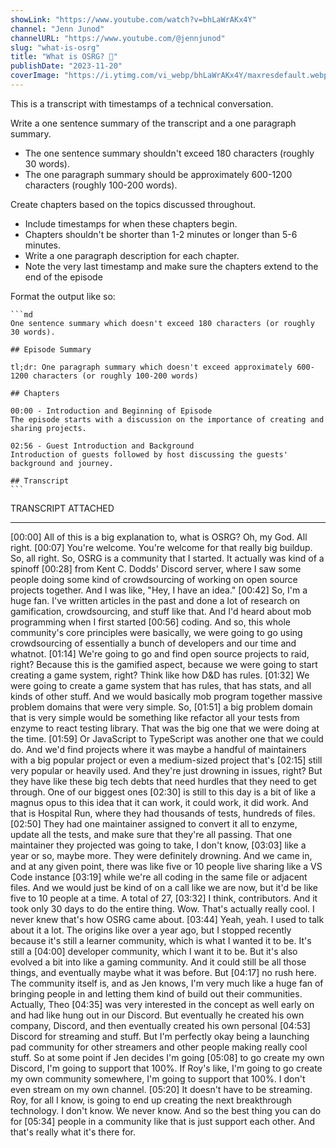 ```yaml
---
showLink: "https://www.youtube.com/watch?v=bhLaWrAKx4Y"
channel: "Jenn Junod"
channelURL: "https://www.youtube.com/@jennjunod"
slug: "what-is-osrg"
title: "What is OSRG? 🧐"
publishDate: "2023-11-20"
coverImage: "https://i.ytimg.com/vi_webp/bhLaWrAKx4Y/maxresdefault.webp"
---
```


This is a transcript with timestamps of a technical conversation.

Write a one sentence summary of the transcript and a one paragraph summary.
  - The one sentence summary shouldn't exceed 180 characters (roughly 30 words).
  - The one paragraph summary should be approximately 600-1200 characters (roughly 100-200 words).

Create chapters based on the topics discussed throughout.
  - Include timestamps for when these chapters begin.
  - Chapters shouldn't be shorter than 1-2 minutes or longer than 5-6 minutes.
  - Write a one paragraph description for each chapter.
  - Note the very last timestamp and make sure the chapters extend to the end of the episode

Format the output like so:

    ```md
    One sentence summary which doesn't exceed 180 characters (or roughly 30 words).

    ## Episode Summary
    
    tl;dr: One paragraph summary which doesn't exceed approximately 600-1200 characters (or roughly 100-200 words)

    ## Chapters
    
    00:00 - Introduction and Beginning of Episode
    The episode starts with a discussion on the importance of creating and sharing projects.
    
    02:56 - Guest Introduction and Background
    Introduction of guests followed by host discussing the guests' background and journey.

    ## Transcript
    ```

TRANSCRIPT ATTACHED

---

[00:00] All of this is a big explanation to, what is OSRG? Oh, my God. All right.
[00:07] You're welcome. You're welcome for that really big buildup. So, all right. So, OSRG is a community that I started. It actually was kind of a spinoff
[00:28] from Kent C. Dodds' Discord server, where I saw some people doing some kind of crowdsourcing of working on open source projects together. And I was like, "Hey, I have an idea."
[00:42] So, I'm a huge fan. I've written articles in the past and done a lot of research on gamification, crowdsourcing, and stuff like that. And I'd heard about mob programming when I first started
[00:56] coding. And so, this whole community's core principles were basically, we were going to go using crowdsourcing of essentially a bunch of developers and our time and whatnot.
[01:14] We're going to go and find open source projects to raid, right? Because this is the gamified aspect, because we were going to start creating a game system, right? Think like how D&D has rules.
[01:32] We were going to create a game system that has rules, that has stats, and all kinds of other stuff. And we would basically mob program together massive problem domains that were very simple. So,
[01:51] a big problem domain that is very simple would be something like refactor all your tests from enzyme to react testing library. That was the big one that we were doing at the time.
[01:59] Or JavaScript to TypeScript was another one that we could do. And we'd find projects where it was maybe a handful of maintainers with a big popular project or even a medium-sized project that's
[02:15] still very popular or heavily used. And they're just drowning in issues, right? But they have like these big tech debts that need hurdles that they need to get through. One of our biggest ones
[02:30] is still to this day is a bit of like a magnus opus to this idea that it can work, it could work, it did work. And that is Hospital Run, where they had thousands of tests, hundreds of files.
[02:50] They had one maintainer assigned to convert it all to enzyme, update all the tests, and make sure that they're all passing. That one maintainer they projected was going to take, I don't know,
[03:03] like a year or so, maybe more. They were definitely drowning. And we came in, and at any given point, there was like five or 10 people live sharing like a VS Code instance
[03:19] while we're all coding in the same file or adjacent files. And we would just be kind of on a call like we are now, but it'd be like five to 10 people at a time. A total of 27,
[03:32] I think, contributors. And it took only 30 days to do the entire thing. Wow. That's actually really cool. I never knew that's how OSRG came about.
[03:44] Yeah, yeah. I used to talk about it a lot. The origins like over a year ago, but I stopped recently because it's still a learner community, which is what I wanted it to be. It's still a
[04:00] developer community, which I want it to be. But it's also evolved a bit into like a gaming community. And it could still be all those things, and eventually maybe what it was before. But
[04:17] no rush here. The community itself is, and as Jen knows, I'm very much like a huge fan of bringing people in and letting them kind of build out their communities. Actually, Theo
[04:35] was very interested in the concept as well early on and had like hung out in our Discord. But eventually he created his own company, Discord, and then eventually created his own personal
[04:53] Discord for streaming and stuff. But I'm perfectly okay being a launching pad community for other streamers and other people making really cool stuff. So at some point if Jen decides I'm going
[05:08] to go create my own Discord, I'm going to support that 100%. If Roy's like, I'm going to go create my own community somewhere, I'm going to support that 100%. I don't even stream on my own channel.
[05:20] It doesn't have to be streaming. Roy, for all I know, is going to end up creating the next breakthrough technology. I don't know. We never know. And so the best thing you can do for
[05:34] people in a community like that is just support each other. And that's really what it's there for. 
